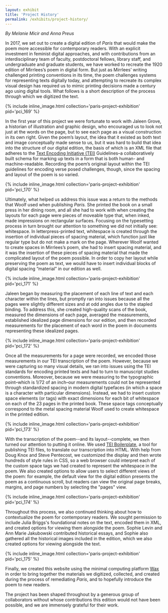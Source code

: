 ```yaml
---
layout: exhibit
title: 'Project History'
permalink: /exhibits/project-history/
---
```

*By Melanie Micir and Anna Preus* 

In 2017, we set out to create a digital edition of *Paris* that would make the poem more accessible for contemporary readers. With an explicit investment in feminist digital approaches, and with contributions from an interdisciplinary team of faculty, postdoctoral fellows, library staff, and undergraduate and graduate students, we have worked to recreate the 1920 edition of Mirrlees’s poem in digital form. But just as Mirrlees’ writing challenged printing conventions in its time, the poem challenges systems for representing texts digitally today, and attempting to recreate its complex visual design has required us to mimic printing decisions made a century ago using digital tools. What follows is a short description of the process through which we digitized the text. 

{% include inline_image.html collection='paris-project-exhibition' pid='pci_169' %}

In the first year of this project we were fortunate to work with Jaleen Grove, a historian of illustration and graphic design, who encouraged us to look not just at the words on the page, but to see each page as a visual construction in its own right. Given the poem’s layout, the idea that it existed as both text and image conceptually made sense to us, but it was hard to build that idea into the structure of our digital edition, the basis of which is an XML file that adheres to the [Text Encoding Initiative (TEI)](https://tei-c.org/) Guidelines–a collaboratively built schema for marking up texts in a form that is both human- and machine-readable. Recording the poem’s original layout within the TEI guidelines for encoding verse posed challenges, though, since the spacing and layout of the poem is so varied. 

{% include inline_image.html collection='paris-project-exhibition' pid='pci_170' %}

Ultimately, what helped us address this issue was a return to the methods that Woolf used when publishing *Paris.* She printed the book on a small press in her dining room, and all she had to work with when creating the layouts for each page were pieces of moveable type that, when inked, made impressions on rectangular surfaces. Focusing on the typesetting process in turn brought our attention to something we did not initially see: whitespace. In letterpress-printed text, whitespace is created through the insertion of individual pieces of spacing material, which function just like regular type but do not make a mark on the page. Wherever Woolf wanted to create spaces in Mirrlees’s poem, she had to insert spacing material, and it was the insertion of these pieces of spacing material that made the complicated layout of the poem possible. In order to copy her layout while preserving the poem as text, we would have to insert individual blocks of digital spacing “material” in our edition as well.

{% include inline_image.html collection='paris-project-exhibition' pid='pci_171' %}

Jaleen began by measuring the placement of each line of text and each character within the lines, but promptly ran into issues because all the pages were slightly different sizes and at odd angles due to the stapled binding. To address this, she created high-quality scans of the book, measured the dimensions of each page, averaged the measurements, established idealized page dimensions for our edition, and then recorded measurements for the placement of each word in the poem in documents representing these idealized pages.

{% include inline_image.html collection='paris-project-exhibition' pid='pci_172' %}

Once all the measurements for a page were recorded, we encoded those measurements in our TEI transcription of the poem. However, because we were capturing so many visual details, we ran into issues using the TEI standards for encoding printed texts and had to turn to manuscript studies conventions. Moreover, because we were measuring to the typographic point–which is 1/72 of an inch–our measurements could not be represented through standardized spacing in modern digital typefaces (in which a space is a character with particular dimensions). Instead, we had to insert custom space elements (or tags) with exact dimensions for each bit of whitespace on each of the 23 pages in the printed book. These space tags conceptually correspond to the metal spacing material Woolf used to create whitespace in the printed edition.

{% include inline_image.html collection='paris-project-exhibition' pid='pci_173' %}

With the transcription of the poem--and its layout--complete, we then turned our attention to putting it online. We used [TEI Boilerplate](https://dcl.ils.indiana.edu/teibp/), a tool for publishing TEI files, to translate our transcription into HTML. With help from Doug Knox and Steve Pentecost, we customized the display and then wrote hundreds of style rules in CSS, so a web browser could interpret each of the custom space tags we had created to represent the whitespace in the poem. We also created options to allow users to select different views of the poem: for example, the default view for the digital edition presents the poem as a continuous scroll, but readers can view the original page breaks, margins, and page numbers by selecting the "pages" view.

{% include inline_image.html collection='paris-project-exhibition' pid='pci_174' %}

Throughout this process, we also continued thinking about how to contextualize the poem for contemporary readers. We sought permission to include Julia Briggs's foundational notes on the text, encoded them in XML, and created options for viewing them alongside the poem. Sophie Levin and Ann Marie Jakubowski contributed historical essays, and Sophie also gathered all the historical images included in the edition, which we also created options for viewing alongside the text.

{% include inline_image.html collection='paris-project-exhibition' pid='pci_175' %}

 Finally, we created this website using the minimal computing platform [Wax](https://minicomp.github.io/wax/) in order to bring together the materials we digitized, collected, and created during the process of remediating *Paris*, and to hopefully introduce the poem to new readers.

The project has been shaped throughout by a generous group of collaborators without whose contributions this edition would not have been possible, and we are immensely grateful for their work.

 
 


